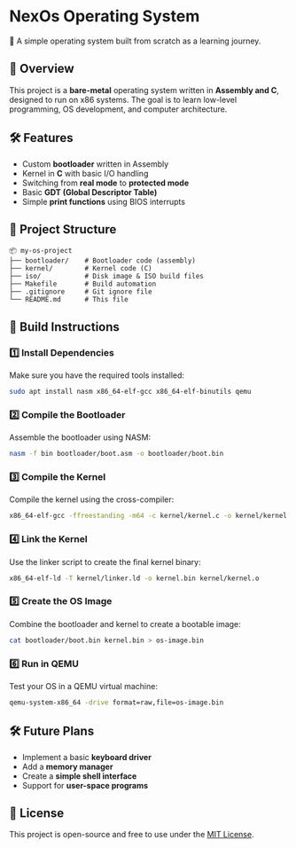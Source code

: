 # NexOs Operating System

🚀 A simple operating system built from scratch as a learning journey.

## 📜 Overview
This project is a **bare-metal** operating system written in **Assembly and C**, designed to run on x86 systems. The goal is to learn low-level programming, OS development, and computer architecture.

## 🛠 Features
- Custom **bootloader** written in Assembly
- Kernel in **C** with basic I/O handling
- Switching from **real mode** to **protected mode**
- Basic **GDT (Global Descriptor Table)**
- Simple **print functions** using BIOS interrupts

## 📂 Project Structure
```
📦 my-os-project  
├── bootloader/    # Bootloader code (assembly)  
├── kernel/        # Kernel code (C)  
├── iso/           # Disk image & ISO build files  
├── Makefile       # Build automation  
├── .gitignore     # Git ignore file  
└── README.md      # This file  
```

## 🔧 Build Instructions

### **1️⃣ Install Dependencies**  
Make sure you have the required tools installed:  
```bash
sudo apt install nasm x86_64-elf-gcc x86_64-elf-binutils qemu
```

### **2️⃣ Compile the Bootloader**  
Assemble the bootloader using NASM:  
```bash
nasm -f bin bootloader/boot.asm -o bootloader/boot.bin
```

### **3️⃣ Compile the Kernel**  
Compile the kernel using the cross-compiler:  
```bash
x86_64-elf-gcc -ffreestanding -m64 -c kernel/kernel.c -o kernel/kernel.o
```

### **4️⃣ Link the Kernel**  
Use the linker script to create the final kernel binary:  
```bash
x86_64-elf-ld -T kernel/linker.ld -o kernel.bin kernel/kernel.o
```

### **5️⃣ Create the OS Image**  
Combine the bootloader and kernel to create a bootable image:  
```bash
cat bootloader/boot.bin kernel.bin > os-image.bin
```

### **6️⃣ Run in QEMU**  
Test your OS in a QEMU virtual machine:  
```bash
qemu-system-x86_64 -drive format=raw,file=os-image.bin
```

## 🛠 Future Plans
- Implement a basic **keyboard driver**  
- Add a **memory manager**  
- Create a **simple shell interface**  
- Support for **user-space programs**  

## 📜 License
This project is open-source and free to use under the [MIT License](LICENSE).
